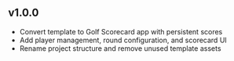 ## v1.0.0
- Convert template to Golf Scorecard app with persistent scores
- Add player management, round configuration, and scorecard UI
- Rename project structure and remove unused template assets
